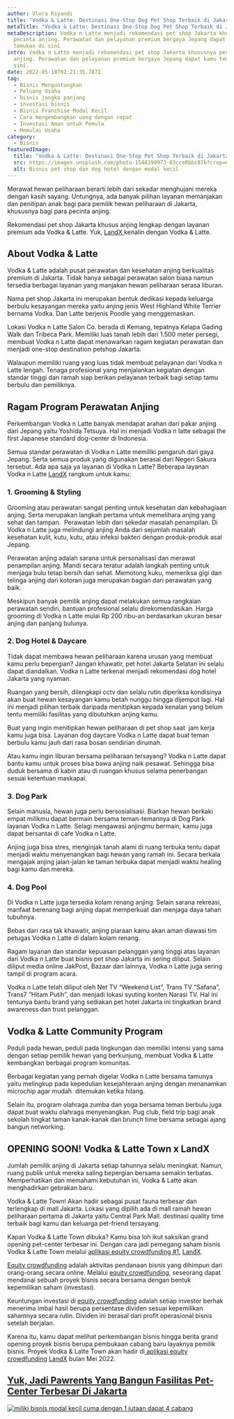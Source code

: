 ```yaml
---
author: Vlora Riyandi
title: "Vodka & Latte: Destinasi One-Stop Dog Pet Shop Terbaik di Jakarta"
metaTitle: "Vodka & Latte: Destinasi One-Stop Dog Pet Shop Terbaik di Jakarta"
metaDescription: Vodka n Latte menjadi rekomendasi pet shop Jakarta khususnya
  pecinta anjing. Perawatan dan pelayanan premium bergaya Jepang dapat kamu
  temukan di sini
intro: Vodka n Latte menjadi rekomendasi pet shop Jakarta khususnya pecinta
  anjing. Perawatan dan pelayanan premium bergaya Jepang dapat kamu temukan di
  sini.
date: 2022-05-18T02:21:35.787Z
tag:
  - Bisnis Menguntungkan
  - Peluang Usaha
  - bisnis jangka panjang
  - investasi bisnis
  - Bisnis Franchise Modal Kecil
  - Cara mengembangkan uang dengan cepat
  - Investasi Aman untuk Pemula
  - Memulai Usaha
category:
  - Bisnis
featuredImage:
  title: "Vodka & Latte: Destinasi One-Stop Pet Shop Terbaik di Jakarta | LandX"
  src: https://images.unsplash.com/photo-1548199973-03cce0bbc87b?crop=entropy&cs=tinysrgb&fm=jpg&ixlib=rb-1.2.1&q=80&raw_url=true&ixid=MnwxMjA3fDB8MHxwaG90by1wYWdlfHx8fGVufDB8fHx8&auto=format&fit=crop&w=869
  alt: Bisnis pet shop dan dog hotel dengan modal kecil
---
```

Merawat hewan peliharaan berarti lebih dari sekadar menghujani mereka dengan kasih sayang. Untungnya, ada banyak pilihan layanan memanjakan dan penitipan anak bagi para pemilik hewan peliharaan di Jakarta, khususnya bagi para pecinta anjing. 

Rekomendasi pet shop Jakarta khusus anjing lengkap dengan layanan premium ada Vodka & Latte. Yuk, [LandX ](https://landx.id/)kenalin dengan Vodka & Latte.

## About Vodka & Latte

Vodka & Latte adalah pusat perawatan dan kesehatan anjing berkualitas premium di Jakarta. Tidak hanya sebagai perawatan salon biasa namun tersedia berbagai layanan yang manjakan hewan peliharaan serasa liburan.

Nama pet shop Jakarta ini merupakan bentuk dedikasi kepada keluarga berbulu kesayangan mereka yaitu anjing jenis West Highland White Terrier bernama Vodka. Dan Latte berjenis Poodle yang menggemaskan.

Lokasi Vodka n Latte Salon Co. berada di Kemang, tepatnya Kelapa Gading Walk dan Tribeca Park. Memiliki luas tanah lebih dari 1.500 meter persegi, membuat Vodka n Latte dapat menawarkan ragam kegiatan perawatan dan menjadi one-stop destination petshop Jakarta.

Walaupun memiliki ruang yang luas tidak membuat pelayanan dari Vodka n Latte lengah. Tenaga profesional yang menjalankan kegiatan dengan standar tinggi dan ramah siap berikan pelayanan terbaik bagi setiap tamu berbulu dan pemiliknya.

## Ragam Program Perawatan Anjing

Perkembangan Vodka n Latte banyak mendapat arahan dari pakar anjing dari Jepang yaitu Yoshida Tetsuya. Hal ini menjadi Vodka n latte sebagai the first Japanese standard dog-center di Indonesia.

Semua standar perawatan di Vodka n Latte memiliki pengaruh dari gaya Jepang. Serta semua produk yang digunakan berasal dari Negeri Sakura tersebut. Ada apa saja ya layanan di Vodka n Latte? Beberapa layanan Vodka n Latte [LandX](https://landx.id/) rangkum untuk kamu:

### 1. Grooming & Styling

Grooming atau perawatan sangat penting untuk kesehatan dan kebahagiaan anjing. Serta merupakan langkah pertama untuk memelihara anjing yang sehat dan tampan.  Perawatan lebih dari sekedar masalah penampilan. Di Vodka n Latte juga melindungi anjing Anda dari sejumlah masalah kesehatan kulit, kutu, kutu, atau infeksi bakteri dengan produk-produk asal Jepang. 

Perawatan anjing adalah sarana untuk personalisasi dan merawat penampilan anjing. Mandi secara teratur adalah langkah penting untuk menjaga bulu tetap bersih dan sehat. Memotong kuku, memeriksa gigi dan telinga anjing dari kotoran juga merupakan bagian dari perawatan yang baik.

Meskipun banyak pemilik anjing dapat melakukan semua rangkaian perawatan sendiri, bantuan profesional selalu direkomendasikan. Harga grooming di Vodka n Latte mulai Rp 200 ribu-an berdasarkan ukuran besar anjing dan panjang bulunya.

### 2. Dog Hotel & Daycare

Tidak dapat membawa hewan peliharaan karena urusan yang membuat kamu perlu bepergian? Jangan khawatir, pet hotel Jakarta Selatan ini selalu dapat diandalkan. Vodka n Latte terkenal menjadi rekomendasi dog hotel Jakarta yang nyaman.

Ruangan yang bersih, dilengkapi cctv dan selalu rutin diperiksa kondisinya akan buat hewan kesayangan kamu betah nunggu hingga dijemput lagi. Hal ini menjadi pilihan terbaik daripada menitipkan kepada kenalan yang belum tentu memiliki fasilitas yang dibutuhkan anjing kamu.

Buat yang ingin menitipkan hewan peliharaan di pet shop saat  jam kerja kamu juga bisa. Layanan dog daycare Vodka n Latte dapat buat teman berbulu kamu jauh dari rasa bosan sendirian dirumah.

Atau kamu ingin liburan bersama peliharaan tersayang? Vodka n Latte dapat bantu kamu untuk proses bisa bawa anjing naik pesawat. Sehingga bisa duduk bersama di kabin atau di ruangan khusus selama penerbangan sesuai ketentuan maskapai.

### 3. Dog Park

Selain manusia, hewan juga perlu bersosialisasi. Biarkan hewan berkaki empat milikmu dapat bermain bersama teman-temannya di Dog Park layanan Vodka n Latte. Selagi mengawasi anjingmu bermain, kamu juga dapat bersantai di cafe Vodka n Latte.

Anjing juga bisa stres, menginjak tanah alami di ruang terbuka tentu dapat menjadi waktu menyenangkan bagi hewan yang ramah ini. Secara berkala mengajak anjing jalan-jalan ke taman terbuka dapat menjadi waktu healing bagi kamu dan mereka.

### 4. Dog Pool

Di Vodka n Latte juga tersedia kolam renang anjing. Selain sarana rekreasi, manfaat berenang bagi anjing dapat memperkuat dan menjaga daya tahan tubuhnya.

Bebas dari rasa tak khawatir, anjing piaraan kamu akan aman diawasi tim petugas Vodka n Latte di dalam kolam renang. 

Ragam layanan dan standar kepuasan pelanggan yang tinggi atas layanan dari Vodka n Latte buat bisnis pet shop Jakarta ini sering diliput. Selain diliput media online JakPost, Bazaar dan lainnya, Vodka n Latte juga sering tampil di program acara.

Vodka n Latte telah diliput oleh Net TV “Weekend List”, Trans TV “Safana”, Trans7 “Hitam Putih”, dan menjadi lokasi syuting konten Narasi TV. Hal ini tentunya bantu brand yang sediakan pet hotel Jakarta ini tingkatkan brand awareness dan trust pelanggan.

## Vodka & Latte Community Program

Peduli pada hewan, peduli pada lingkungan dan memiliki intensi yang sama dengan setiap pemilik hewan yang berkunjung, membuat Vodka & Latte kembangkan berbagai program komunitas. 

Berbagai kegiatan yang pernah digelar Vodka n Latte bersama tamunya yaitu melingkup pada kepedulian kesejahteraan anjing dengan menanamkan microchip agar mudah  ditemukan ketika hilang.

Selain itu, program olahraga zumba dan yoga bersama teman berbulu juga dapat buat waktu olahraga menyenangkan. Pug club, field trip bagi anak sekolah tingkat taman kanak-kanak dan brunch time bersama sebagai ajang bangun networking.

## OPENING SOON! Vodka & Latte Town x LandX

Jumlah pemilik anjing di Jakarta setiap tahunnya selalu meningkat. Namun, ruang publik untuk mereka saling bepergian bersama semakin terbatas. Memperhatikan dan memahami kebutuhan ini, Vodka & Latte akan menghadirkan gebrakan baru.

Vodka & Latte Town! Akan hadir sebagai pusat fauna terbesar dan terlengkap di mall Jakarta. Lokasi yang dipilih ada di mall ramah hewan peliharaan pertama di Jakarta yaitu Central Park Mall. destinasi quality time terbaik bagi kamu dan keluarga pet-friend tersayang.

Kapan Vodka & Latte Town dibuka? Kamu bisa loh ikut saksikan grand opening pet-center terbesar ini. Dengan cara jadi pemegang saham bisnis Vodka & Latte Town melalui [aplikasi equity crowdfunding #1](https://landx.id/), [LandX](https://landx.id/).

[Equity crowdfunding](https://landx.id/) adalah aktivitas pendanaan bisnis yang dihimpun dari orang-orang secara online. Melalui [equity crowdfunding](https://landx.id/), seseorang dapat mendanai sebuah proyek bisnis secara bersama dengan bentuk kepemilikan saham (investasi). 

Keuntungan investasi di [equity crowdfunding](https://landx.id/) adalah setiap investor berhak menerima imbal hasil berupa persentase dividen sesuai kepemilikan sahamnya secara rutin. Dividen ini berasal dari profit operasional bisnis setelah berjalan.

Karena itu, kamu dapat melihat perkembangan bisnis hingga berita grand opening proyek bisnis berupa pembukaan cabang baru layaknya pemilik bisnis. Proyek Vodka & Latte Town akan hadir di[ aplikasi equity crowdfunding](https://landx.id/) [LandX](https://landx.id/) bulan Mei 2022.

## [Yuk, Jadi Pawrents Yang Bangun Fasilitas Pet-Center Terbesar Di Jakarta](https://landx.id/project/?utm_source=Blog&utm_medium=organic+keyword&utm_campaign=blog&utm_id=Blog)

[![miliki bisnis modal kecil cuma dengan 1 jutaan dapat 4 cabang ](https://accountgram-production.sfo2.cdn.digitaloceanspaces.com/landx_ghost/2021/11/jadi-owner-bisnis-hanya-1-jutaan-dengan-cuan-yang-sangat-menjanjikan.png)](https://landx.id/project/?utm_source=Blog&utm_medium=organic+keyword&utm_campaign=blog&utm_id=Blog)
